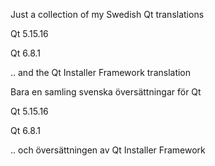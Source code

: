 Just a collection of my Swedish Qt translations


Qt 5.15.16

Qt 6.8.1


.. and the Qt Installer Framework translation



Bara en samling svenska översättningar för Qt

Qt 5.15.16

Qt 6.8.1


.. och översättningen av Qt Installer Framework
